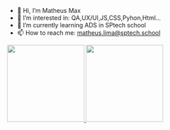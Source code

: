 - 👋 Hi, I’m Matheus Max
- 👀 I’m interested in: QA,UX/UI,JS,CSS,Pyhon,Html...
- 🌱 I’m currently learning ADS in SPtech school
- 📫 How to reach me: matheus.lima@sptech.school

<!---
MatheusMax01/MatheusMax01 is a ✨ special ✨ repository because its `README.md` (this file) appears on your GitHub profile.
You can click the Preview link to take a look at your changes.
--->

<div>
<a href="https://github.com/MatheusMax01">
<img height="180em" src="https://github-readme-stats.vercel.app/api/top-langs/?username=seu-usuário-aqui&layout=compact&langs_count=7&theme=dracula"/>
<img height="180em" src="https://github-readme-stats.vercel.app/api?username=seu-usuário-aqui&show_icons=true&theme=dracula&include_all_commits=true&count_private=true"/>
</div>
